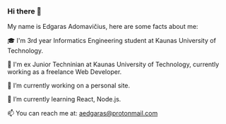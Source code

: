 ### Hi there 👋

My name is Edgaras Adomavičius, here are some facts about me:

🎓 I'm 3rd year Informatics Engineering student at Kaunas University of Technology.

💼 I'm ex Junior Techninian at Kaunas University of Technology, currently working as a freelance Web Developer.

🔭 I’m currently working on a personal site.

🌱 I’m currently learning React, Node.js.

📫 You can reach me at: aedgaras@protonmail.com

<!--
**aedgaras/aedgaras** is a ✨ _special_ ✨ repository because its `README.md` (this file) appears on your GitHub profile.

Here are some ideas to get you started:

- 🔭 I’m currently working on ...
- 🌱 I’m currently learning ...
- 👯 I’m looking to collaborate on ...
- 🤔 I’m looking for help with ...
- 💬 Ask me about ...
- 📫 How to reach me: ...
- 😄 Pronouns: ...
- ⚡ Fun fact: ...
-->
